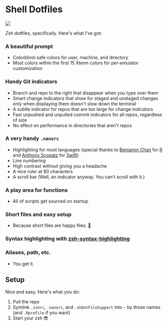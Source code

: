 # Shell Dotfiles

![](https://img.shields.io/github/v/release/cadnza/shDotFiles)

*Zsh* dotfiles, specifically. Here's what I've got:

### A beautiful prompt

- Colorblind-safe colors for user, machine, and directory
- Most colors within the first 15 Xterm colors for per-emulator customization

### Handy Git indicators

- Branch and repo to the right that  disappear when you type over them
- Smart change indicators that show for staged and unstaged changes *only* when displaying them doesn't slow down the terminal
- A subtle indicator for repos that are too large for change indicators
- Fast unpushed and unpulled commit indicators for all repos, regardless of size
- No effect on performance in directories that aren't repos

### A very handy `.nanorc`

- Highlighting for most languages (special thanks to [Benjamin Chan](https://gist.github.com/benjamin-chan) for [R](https://gist.github.com/benjamin-chan/4ef37955eabf5fa8b9e70053c80b7d76#file-r-nanorc) and [Anthony Scopatz](https://github.com/scopatz) for [Swift](https://github.com/scopatz/nanorc/blob/master/swift.nanorc))
- Line numbering
- High contrast without giving you a headache
- A nice ruler at 80 characters
- A scroll bar (Well, an indicator anyway. You can't scroll with it.)

### A play area for functions

- All of scripts get sourced on startup

### Short files and easy setup

- Because short files are happy files. 🙂

### Syntax highlighting with [zsh-syntax-highlighting](https://github.com/zsh-users/zsh-syntax-highlighting)

### Aliases, path, etc.

- You get it.

## Setup

Nice and easy. Here's what you do:

1. Pull the repo
2. Symlink `.zshrc`, `.nanorc`, and `.shDotFileSupport` into `~` by those names (and `.Rprofile` if you want)
3. Start your zsh 😎
